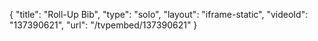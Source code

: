 {
    "title": "Roll-Up Bib",
    "type": "solo",
    "layout": "iframe-static",
    "videoId": "137390621",
    "url": "\/tvpembed\/137390621"
}